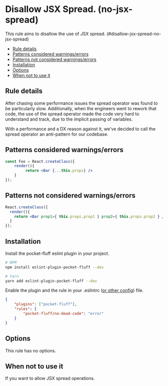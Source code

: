 # Disallow JSX Spread.  (no-jsx-spread)
This rule aims to disallow the use of JSX spread.
(#disallow-jsx-spread-no-jsx-spread)

- [Rule details](#rule-details)
- [Patterns considered warnings/errors](#patterns-considered-warningserrors)
- [Patterns not considered warnings/errors](#patterns-not-considered-warningserrors)
- [Installation](#installation)
- [Options](#options)
- [When not to use it](#when-not-to-use-it)
## Rule details
After chasing some performance issues the spread operator was found to be 
particularly slow. Additionally, when the engineers went to rework that code,
the use of the spread operator made the code very hard to understand and track,
due to the implicit passing of variables.

With a performance and a DX reason against it, we've decided to call the spread
operator an anti-pattern for our codebase.

## Patterns considered warnings/errors
```jsx
const Foo = React.createClass({
	render(){
    	 return <Bar {...this.props} />  
    }
});
```

## Patterns not considered warnings/errors
```jsx
React.createClass({
  render(){
    return <Bar prop1={ this.props.prop1 } prop2={ this.props.prop2 } />
  }
});
```

## Installation
Install the pocket-fluff eslint plugin in your project.
```bash
# NPM
npm install eslint-plugin-pocket-fluff --dev

# Yarn
yarn add eslint-plugin-pocket-fluff --dev
```
Enable the plugin and the rule in your .eslintrc ([or other config](https://eslint.org/docs/user-guide/configuring)) file.
```json
{
    "plugins": ["pocket-fluff"],
    "rules": {
        "pocket-fluff/no-dead-code": "error"
    }
}
```

## Options
This rule has no options. 

## When not to use it
If you want to allow JSX spread operations.